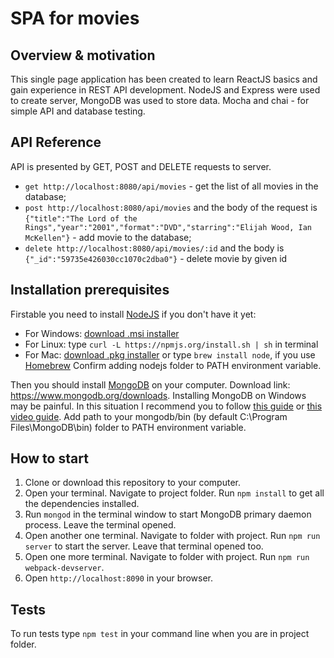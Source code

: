 # SPA for movies

## Overview & motivation

This single page application has been created to learn ReactJS basics and gain experience in REST API development. NodeJS and Express were used to create server, MongoDB was used to store data. Mocha and chai - for simple API and database testing.

## API Reference

API is presented by GET, POST and DELETE requests to server.
- ```get http://localhost:8080/api/movies``` - get the list of all movies in the database;
- ```post http://localhost:8080/api/movies``` and the body of the request is ```{"title":"The Lord of the Rings","year":"2001","format":"DVD","starring":"Elijah Wood, Ian McKellen"}``` - add movie to the database;
- ```delete http://localhost:8080/api/movies/:id``` and the body is ```{"_id":"59735e426030cc1070c2dba0"}```  - delete movie by given id 

## Installation prerequisites

Firstable you need to install [NodeJS](https://nodejs.org/uk/) if you don't have it yet:
- For Windows: [download .msi installer](https://nodejs.org/en/download)
- For Linux: type ```curl -L https://npmjs.org/install.sh | sh``` in terminal
- For Mac: [download .pkg installer](https://nodejs.org/en/download) or type ```brew install node```, if you use [Homebrew](http://brew.sh/)
Confirm adding nodejs folder to PATH environment variable.

Then you should install [MongoDB](https://www.mongodb.com/) on your computer. Download link: https://www.mongodb.org/downloads.
Installing MongoDB on Windows may be painful. In this situation I recommend you to follow [this guide](http://metanit.com/nosql/mongodb/1.2.php) or [this video guide](https://www.youtube.com/watch?v=1uFY60CESlM&feature=youtu.be).
Add path to your mongodb/bin (by default C:\Program Files\MongoDB\bin\) folder to PATH environment variable.

## How to start

1) Clone or download this repository to your computer.
2) Open your terminal. Navigate to project folder. Run ```npm install``` to get all the dependencies installed.
3) Run ```mongod``` in the terminal window to start MongoDB primary daemon process. Leave the terminal opened.
4) Open another one terminal. Navigate to folder with project. Run ```npm run server``` to start the server. Leave that terminal opened too.
5) Open one more terminal. Navigate to folder with project. Run ```npm run webpack-devserver```.
6) Open ```http://localhost:8090``` in your browser.

## Tests

To run tests type ```npm test``` in your command line when you are in project folder.
